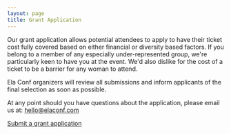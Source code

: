 ```yaml
---
layout: page
title: Grant Application
---
```


Our grant application allows potential attendees to apply to have their ticket cost fully covered based on either financial or diversity based factors. If you belong to a member of any especially under-represented group, we're particularly keen to have you at the event. We'd also dislike for the cost of a ticket to be a barrier for any woman to attend.

Ela Conf organizers  will review all submissions and inform applicants of the final selection as soon as possible.

At any point should you have questions about the application, please email us at: [hello@elaconf.com](mailto:hello@elaconf.com)

<a href="" class="button">Submit a grant application</a>
